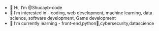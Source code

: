 - 👋 Hi, I’m @Shucayb-code
- 👀 I’m interested in - coding, web development, machine learning, data science, software development, Game development 
- 🌱 I’m currently learning - front-end,python🐍,cybersecurity,datascience


<!---
Shucayb-code/Shucayb-code is a ✨ special ✨ repository because its `README.md` (this file) appears on your GitHub profile.
You can click the Preview link to take a look at your changes.
--->
